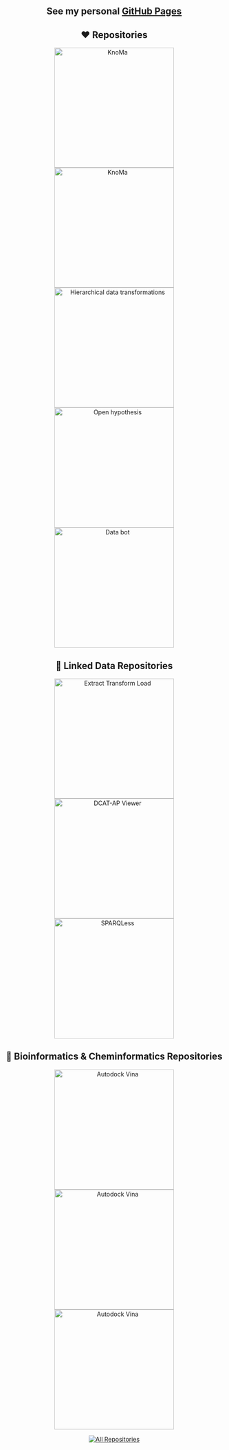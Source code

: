 <!-- Code inspired by - https://github.com/marlenezw and https://github.com/0xTRAW -->

<h2 align="center">
  See my personal <a href="https://skodapetr.github.io/">GitHub Pages</a>
</h2>

<!-- Social icons section -->
<!-- Badges from https://github.com/Ileriayo/markdown-badges -->
<!--
<p align="center">  
  <a href="https://www.youtube.com/@petr-skoda">
    <img src="https://img.shields.io/badge/YouTube-%23FF0000.svg?style=for-the-badge&logo=YouTube&logoColor=white" alt="YouTube"/>
  </a>  
  <a href="https://twitter.com/_skoda_petr_">
    <img src="https://img.shields.io/badge/Twitter-%231DA1F2.svg?style=for-the-badge&logo=Twitter&logoColor=white" alt="Twitter"/>
  </a>   
  <a href="https://www.linkedin.com/in/petr-%C5%A1koda-8366914/">
    <img src="https://img.shields.io/badge/linkedin-%230077B5.svg?style=for-the-badge&logo=linkedin&logoColor=white" alt="Linkedin"/>
  </a>
</p>
-->

<h2 align="center">
❤️ Repositories
</h2>
<p align="center">
  <a href="https://github.com/skodapetr/knoma">
    <img width="278" src="https://denvercoder1-github-readme-stats.vercel.app/api/pin/?username=skodapetr&repo=knoma&theme=react&bg_color=1F222E&title_color=a02cfd&hide_border=true&icon_color=F8D866&show_icons=false" alt="KnoMa">
  </a>
  <a href="https://github.com/skodapetr/linked-code">
    <img width="278" src="https://denvercoder1-github-readme-stats.vercel.app/api/pin/?username=skodapetr&repo=linked-code&theme=react&bg_color=1F222E&title_color=a02cfd&hide_border=true&icon_color=F8D866&show_icons=false" alt="KnoMa">
  </a>
  <a href="https://github.com/skodapetr/hierarchical-data-transformations">
    <img width="278" src="https://denvercoder1-github-readme-stats.vercel.app/api/pin/?username=skodapetr&repo=hierarchical-data-transformations&theme=react&bg_color=1F222E&title_color=a02cfd&hide_border=true&icon_color=F8D866&show_icons=false" alt="Hierarchical data transformations">
  </a>
  <a href="https://github.com/skodapetr/open-hypothesis">
    <img width="278" src="https://denvercoder1-github-readme-stats.vercel.app/api/pin/?username=skodapetr&repo=open-hypothesis&theme=react&bg_color=1F222E&title_color=a02cfd&hide_border=true&icon_color=F8D866&show_icons=false" alt="Open hypothesis">
  </a>
  <a href="https://github.com/skodapetr/data-bot">
    <img width="278" src="https://denvercoder1-github-readme-stats.vercel.app/api/pin/?username=skodapetr&repo=data-bot&theme=react&bg_color=1F222E&title_color=a02cfd&hide_border=true&icon_color=F8D866&show_icons=false" alt="Data bot">
  </a>
</p>

<h2 align="center">
📘 Linked Data Repositories
</h2>
<p align="center">
  <a href="https://github.com/linkedpipes/etl">
    <img width="278" src="https://denvercoder1-github-readme-stats.vercel.app/api/pin/?username=linkedpipes&repo=etl&theme=react&bg_color=1F222E&title_color=a02cfd&hide_border=true&icon_color=F8D866&show_icons=false" alt="Extract Transform Load">
  </a>
  <a href="https://github.com/linkedpipes/dcat-ap-viewer">
    <img width="278" src="https://denvercoder1-github-readme-stats.vercel.app/api/pin/?username=linkedpipes&repo=dcat-ap-viewer&theme=react&bg_color=1F222E&title_color=a02cfd&hide_border=true&icon_color=F8D866&show_icons=false" alt="DCAT-AP Viewer">
  </a>
  <a href="https://github.com/mff-uk/sparqless">
    <img width="278" src="https://denvercoder1-github-readme-stats.vercel.app/api/pin/?username=mff-uk&repo=sparqless&theme=react&bg_color=1F222E&title_color=a02cfd&hide_border=true&icon_color=F8D866&show_icons=false" alt="SPARQLess">
  </a>
</p>

<h2 align="center">
📘 Bioinformatics & Cheminformatics Repositories
</h2>
<p align="center">
  <a href="https://github.com/cusbg/prankweb">
    <img width="278" src="https://denvercoder1-github-readme-stats.vercel.app/api/pin/?username=cusbg&repo=prankweb&theme=react&bg_color=1F222E&title_color=a02cfd&hide_border=true&icon_color=F8D866&show_icons=false" alt="Autodock Vina">
  </a>
  <a href="https://github.com/skodapetr/autodock-vina">
    <img width="278" src="https://denvercoder1-github-readme-stats.vercel.app/api/pin/?username=skodapetr&repo=autodock-vina&theme=react&bg_color=1F222E&title_color=a02cfd&hide_border=true&icon_color=F8D866&show_icons=false" alt="Autodock Vina">
  </a>
  <a href="https://github.com/skodapetr/lbvs-environment">
    <img width="278" src="https://denvercoder1-github-readme-stats.vercel.app/api/pin/?username=skodapetr&repo=lbvs-environment&theme=react&bg_color=1F222E&title_color=a02cfd&hide_border=true&icon_color=F8D866&show_icons=false" alt="Autodock Vina">
  </a>
</p>

<p align="center">
  <a href="https://github.com/skodapetr?tab=repositories&q=&type=&language=&sort=stargazers">
    <img alt="All Repositories" title="All Repositories" src="https://custom-icon-badges.herokuapp.com/badge/-All%20Repos-2962FF?style=for-the-badge&logoColor=white&logo=repo"/>
  </a>
</p>
